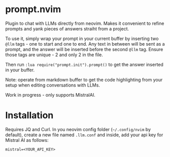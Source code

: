 # prompt.nvim
Plugin to chat with LLMs directly from neovim. Makes it convenient to refine prompts and yank pieces of answers straiht from a project. 

To use it, simply wrap your prompt in your current buffer by inserting two `@llm` tags - one to start and one to end. Any text in between will be sent as a prompt, and the answer will be inserted before the second `@llm` tag. Ensure those tags are unique - 2 and only 2 in the file.

Then run `:lua require("prompt.init").prompt()` to get the answer inserted in your buffer.

Note: operate from markdown buffer to get the code highlighting from your setup when editing conversations with LLMs.

Work in progress - only supports MistralAI.

# Installation
Requires JQ and Curl.
In you neovim config folder (`~/.config/nvim` by default), create a new file named `.llm.conf` and inside, add your api key for Mistral AI as follows:
```
mistral=<YOUR_API_KEY>
```
